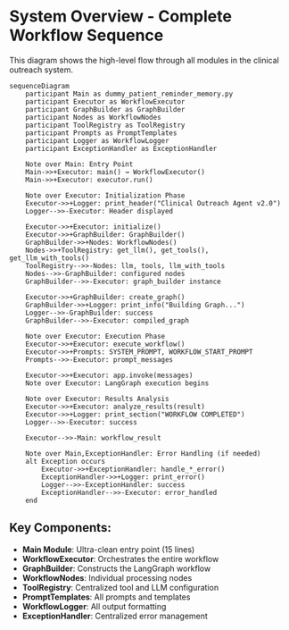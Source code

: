 # System Overview - Complete Workflow Sequence

This diagram shows the high-level flow through all modules in the clinical outreach system.

```mermaid
sequenceDiagram
    participant Main as dummy_patient_reminder_memory.py
    participant Executor as WorkflowExecutor
    participant GraphBuilder as GraphBuilder
    participant Nodes as WorkflowNodes
    participant ToolRegistry as ToolRegistry
    participant Prompts as PromptTemplates
    participant Logger as WorkflowLogger
    participant ExceptionHandler as ExceptionHandler

    Note over Main: Entry Point
    Main->>+Executor: main() → WorkflowExecutor()
    Main->>+Executor: executor.run()

    Note over Executor: Initialization Phase
    Executor->>+Logger: print_header("Clinical Outreach Agent v2.0")
    Logger-->>-Executor: Header displayed
    
    Executor->>+Executor: initialize()
    Executor->>+GraphBuilder: GraphBuilder()
    GraphBuilder->>+Nodes: WorkflowNodes()
    Nodes->>+ToolRegistry: get_llm(), get_tools(), get_llm_with_tools()
    ToolRegistry-->>-Nodes: llm, tools, llm_with_tools
    Nodes-->>-GraphBuilder: configured nodes
    GraphBuilder-->>-Executor: graph_builder instance
    
    Executor->>+GraphBuilder: create_graph()
    GraphBuilder->>+Logger: print_info("Building Graph...")
    Logger-->>-GraphBuilder: success
    GraphBuilder-->>-Executor: compiled_graph
    
    Note over Executor: Execution Phase
    Executor->>+Executor: execute_workflow()
    Executor->>+Prompts: SYSTEM_PROMPT, WORKFLOW_START_PROMPT
    Prompts-->>-Executor: prompt_messages
    
    Executor->>+Executor: app.invoke(messages)
    Note over Executor: LangGraph execution begins
    
    Note over Executor: Results Analysis
    Executor->>+Executor: analyze_results(result)
    Executor->>+Logger: print_section("WORKFLOW COMPLETED")
    Logger-->>-Executor: success
    
    Executor-->>-Main: workflow_result
    
    Note over Main,ExceptionHandler: Error Handling (if needed)
    alt Exception occurs
        Executor->>+ExceptionHandler: handle_*_error()
        ExceptionHandler->>+Logger: print_error()
        Logger-->>-ExceptionHandler: success
        ExceptionHandler-->>-Executor: error_handled
    end
```

## Key Components:
- **Main Module**: Ultra-clean entry point (15 lines)
- **WorkflowExecutor**: Orchestrates the entire workflow
- **GraphBuilder**: Constructs the LangGraph workflow
- **WorkflowNodes**: Individual processing nodes
- **ToolRegistry**: Centralized tool and LLM configuration
- **PromptTemplates**: All prompts and templates
- **WorkflowLogger**: All output formatting
- **ExceptionHandler**: Centralized error management